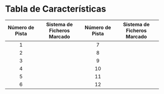 # Tabla de Características

| Número de Pista | Sistema de Ficheros Marcado | Número de Pista | Sistema de Ficheros Marcado |
|:---------------:|:---------------------------:|:---------------:|:---------------------------:|
| 1               |                             | 7               |                             |
| 2               |                             | 8               |                             |
| 3               |                             | 9               |                             |
| 4               |                             | 10               |                             |
| 5               |                             | 11               |                             |
| 6               |                             | 12               |                             |
